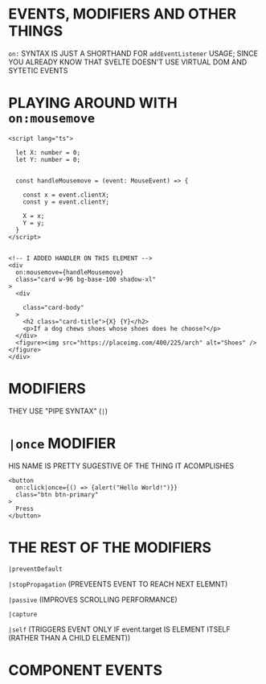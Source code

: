 # EVENTS, MODIFIERS AND OTHER THINGS

`on:` SYNTAX IS JUST A SHORTHAND FOR `addEventListener` USAGE; SINCE YOU ALREADY KNOW THAT SVELTE DOESN'T USE VIRTUAL DOM AND SYTETIC EVENTS

# PLAYING AROUND WITH `on:mousemove`

```svelte
<script lang="ts">

  let X: number = 0;
  let Y: number = 0;


  const handleMousemove = (event: MouseEvent) => {

    const x = event.clientX;
    const y = event.clientY;

    X = x;
    Y = y;
  }
</script>


<!-- I ADDED HANDLER ON THIS ELEMENT -->
<div
  on:mousemove={handleMousemove}
  class="card w-96 bg-base-100 shadow-xl"
>
  <div
     
    class="card-body"
  >
    <h2 class="card-title">{X} {Y}</h2>
    <p>If a dog chews shoes whose shoes does he choose?</p>
  </div>
  <figure><img src="https://placeimg.com/400/225/arch" alt="Shoes" /></figure>
</div>
```

# MODIFIERS

THEY USE "PIPE SYNTAX" (`|`)

# `|once` MODIFIER

HIS NAME IS PRETTY SUGESTIVE OF THE THING IT ACOMPLISHES

```svelte
<button
  on:click|once={() => {alert("Hello World!")}}
  class="btn btn-primary"
>
  Press
</button>
```

# THE REST OF THE MODIFIERS

`|preventDefault`

`|stopPropagation` (PREVEENTS EVENT TO REACH NEXT ELEMNT)

`|passive` (IMPROVES SCROLLING PERFORMANCE)

`|capture`

`|self` (TRIGGERS EVENT ONLY IF event.target IS ELEMENT ITSELF (RATHER THAN A CHILD ELEMENT))

# COMPONENT EVENTS




